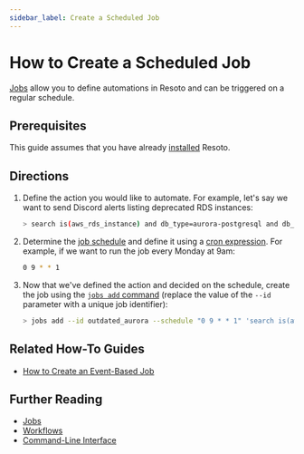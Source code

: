 ```yaml
---
sidebar_label: Create a Scheduled Job
---
```


# How to Create a Scheduled Job

[Jobs](../../concepts/jobs/index.md) allow you to define automations in Resoto and can be triggered on a regular schedule.

## Prerequisites

This guide assumes that you have already [installed](../../getting-started/install-resoto/index.md) Resoto.

## Directions

1. Define the action you would like to automate. For example, let's say we want to send Discord alerts listing deprecated RDS instances:

   ```bash
   > search is(aws_rds_instance) and db_type=aurora-postgresql and db_version~11 | discord title="Outdated Aurora databases found." message="This version is outdated and should be migrated!"
   ```

2. Determine the [job schedule](../../concepts/jobs/index.md#schedule-trigger) and define it using a [cron expression](https://crontab.guru). For example, if we want to run the job every Monday at 9am:

   ```bash
   0 9 * * 1
   ```

3. Now that we've defined the action and decided on the schedule, create the job using the [`jobs add` command](../../reference/cli/action-commands/jobs/add.md) (replace the value of the `--id` parameter with a unique job identifier):

   ```bash
   > jobs add --id outdated_aurora --schedule "0 9 * * 1" 'search is(aws_rds_instance) and db_type=aurora-postgresql and db_version~11 | discord title="Outdated Aurora databases found." message="This version is outdated and should be migrated!"'
   ```

## Related How-To Guides

- [How to Create an Event-Based Job](./create-an-event-based-job.md)

## Further Reading

- [Jobs](../../concepts/jobs/index.md)
- [Workflows](../../concepts/workflows/index.md)
- [Command-Line Interface](../../reference/cli/index.md)

